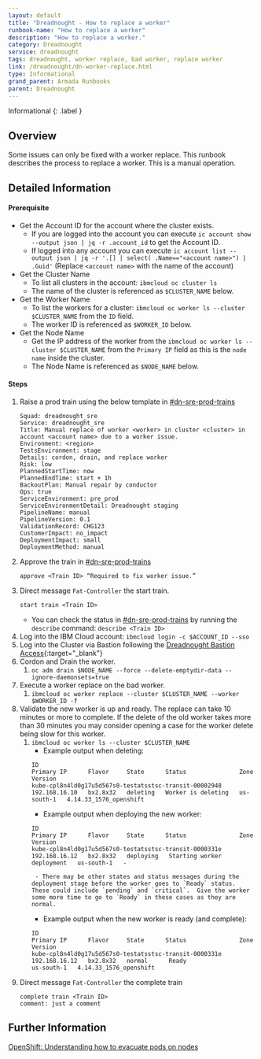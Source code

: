 ```yaml
---
layout: default
title: "Dreadnought - How to replace a worker"
runbook-name: "How to replace a worker"
description: "How to replace a worker."
category: Dreadnought
service: dreadnought
tags: dreadnought, worker replace, bad worker, replace worker
link: /dreadnought/dn-worker-replace.html
type: Informational
grand_parent: Armada Runbooks
parent: Dreadnought
---
```


Informational
{: .label }

## Overview

Some issues can only be fixed with a worker replace.  This runbook describes the process to replace a worker.  This is a manual operation.

## Detailed Information

#### Prerequisite
- Get the Account ID for the account where the cluster exists.
    - If you are logged into the account you can execute `ic account show --output json | jq -r .account_id` to get the Account ID.
    - If logged into any account you can execute `ic account list --output json | jq -r '.[] | select( .Name=="<account name>") | .Guid'` (Replace `<account name>` with the name of the account)
- Get the Cluster Name
    - To list all clusters in the account: `ibmcloud oc cluster ls`
    - The name of the cluster is referenced as `$CLUSTER_NAME` below.
- Get the Worker Name
    - To list the workers for a cluster: `ibmcloud oc worker ls --cluster $CLUSTER_NAME` from the `ID` field.
    - The worker ID is referenced as `$WORKER_ID` below.
- Get the Node Name
    - Get the IP address of the worker from the `ibmcloud oc worker ls --cluster $CLUSTER_NAME` from the `Primary IP` field as this is the `node name` inside the cluster.
    - The Node Name is referenced as `$NODE_NAME` below.

#### Steps
1. Raise a prod train using the below template in [#dn-sre-prod-trains](https://ibm.enterprise.slack.com/archives/C07A7TM0WNN)
    ```
    Squad: dreadnought_sre
    Service: dreadnought_sre
    Title: Manual replace of worker <worker> in cluster <cluster> in account <account name> due to a worker issue.
    Environment: <region>
    TestsEnvironment: stage
    Details: cordon, drain, and replace worker
    Risk: low
    PlannedStartTime: now
    PlannedEndTime: start + 1h
    BackoutPlan: Manual repair by conductor
    Ops: true
    ServiceEnvironment: pre_prod
    ServiceEnvironmentDetail: Dreadnought staging
    PipelineName: manual
    PipelineVersion: 0.1
    ValidationRecord: CHG123
    CustomerImpact: no_impact
    DeploymentImpact: small
    DeploymentMethod: manual
    ```
1. Approve the train in [#dn-sre-prod-trains](https://ibm.enterprise.slack.com/archives/C07A7TM0WNN)
    ```
    approve <Train ID> “Required to fix worker issue.”
    ```
1. Direct message `Fat-Controller` the start train.
    ```
    start train <Train ID>
    ```
    - You can check the status in [#dn-sre-prod-trains](https://ibm.enterprise.slack.com/archives/C07A7TM0WNN) by running the `describe` command: `describe <Train ID>`
1. Log into the IBM Cloud account: `ibmcloud login -c $ACCOUNT_ID --sso`
1. Log into the Cluster via Bastion following the [Dreadnought Bastion Access](https://pages.github.ibm.com/alchemy-conductors/documentation-pages/docs/runbooks/dreadnought/dn-bastion.html){:target="_blank"}
1. Cordon and Drain the worker.
    1. `oc adm drain $NODE_NAME --force --delete-emptydir-data --ignore-daemonsets=true`
1. Execute a worker replace on the bad worker.
    1. `ibmcloud oc worker replace --cluster $CLUSTER_NAME --worker $WORKER_ID -f`
1. Validate the new worker is up and ready.  The replace can take 10 minutes or more to complete.  If the delete of the old worker takes more than 30 minutes you may consider opening a case for the worker delete being slow for this worker.
    1. `ibmcloud oc worker ls --cluster $CLUSTER_NAME`
        - Example output when deleting: 
        ```
        ID                                                       Primary IP      Flavor     State      Status               Zone         Version
        kube-cpl8n4ld0g17u5d567s0-testatsstsc-transit-00002948   192.168.16.10   bx2.8x32   deleting   Worker is deleting   us-south-1   4.14.33_1576_openshift
        ```
        - Example output when deploying the new worker:
        ```
        ID                                                       Primary IP      Flavor     State      Status               Zone         Version
        kube-cpl8n4ld0g17u5d567s0-testatsstsc-transit-0000331e   192.168.16.12   bx2.8x32   deploying   Starting worker deployment   us-south-1   -
        ```
            - There may be other states and status messages during the deployment stage before the worker goes to `Ready` status.  These could include `pending` and `critical`.  Give the worker some more time to go to `Ready` in these cases as they are normal.
        - Example output when the new worker is ready (and complete):
        ```
        ID                                                       Primary IP      Flavor     State      Status               Zone         Version
        kube-cpl8n4ld0g17u5d567s0-testatsstsc-transit-0000331e   192.168.16.12   bx2.8x32   normal      Ready                        us-south-1   4.14.33_1576_openshift
        ```
1. Direct message `Fat-Controller` the complete train
    ```
    complete train <Train ID>
    comment: just a comment
    ```


## Further Information

[OpenShift: Understanding how to evacuate pods on nodes](https://docs.openshift.com/container-platform/4.14/nodes/nodes/nodes-nodes-working.html#nodes-nodes-working-evacuating_nodes-nodes-working)
